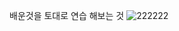 배운것을 토대로 연습 해보는 것
![222222](https://user-images.githubusercontent.com/80413888/213635007-0aa31e68-6108-42b1-bf44-9a4b07cb53f2.gif)
